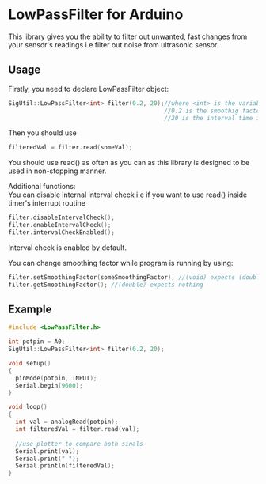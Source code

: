 # LowPassFilter for Arduino
This library gives you the ability to filter out unwanted, fast changes from your sensor's readings i.e filter out noise from ultrasonic sensor.

## Usage
Firstly, you need to declare LowPassFilter object:
```cpp
SigUtil::LowPassFilter<int> filter(0.2, 20);//where <int> is the variable type expected and returned by the filter
                                            //0.2 is the smoothig factor
                                            //20 is the interval time in milliseconds
```
Then you should use
```cpp
filteredVal = filter.read(someVal);
```
You should use read() as often as you can as this library is designed to be used in non-stopping manner.

Additional functions: <br />
You can disable internal interval check i.e if you want to use read() inside timer's interrupt routine
```cpp
filter.disableIntervalCheck();
filter.enableIntervalCheck();
filter.intervalCheckEnabled(); 
```
Interval check is enabled by default. <br />

You can change smoothing factor while program is running by using:
```cpp
filter.setSmoothingFactor(someSmoothingFactor); //(void) expects (double)
filter.getSmoothingFactor(); //(double) expects nothing
```

## Example
```cpp
#include <LowPassFilter.h>

int potpin = A0;
SigUtil::LowPassFilter<int> filter(0.2, 20);

void setup()
{
  pinMode(potpin, INPUT);
  Serial.begin(9600);
}

void loop()
{
  int val = analogRead(potpin);
  int filteredVal = filter.read(val);
  
  //use plotter to compare both sinals
  Serial.print(val);
  Serial.print(" ");
  Serial.println(filteredVal);
}
```
